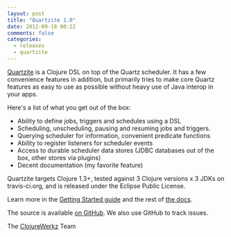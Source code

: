 ```yaml
---
layout: post
title: "Quartzite 1.0"
date: 2012-09-18 00:22
comments: false
categories:
  - releases
  - quartzite
---
```


[Quartzite](http://clojurequartz.info) is a Clojure DSL on top of the Quartz scheduler. It has a few convenience features
in addition, but primarily tries to make core Quartz features as easy to use as possible without heavy use of Java interop in your apps.

Here's a list of what you get out of the box:

 * Ability to define jobs, triggers and schedules using a DSL
 * Scheduling, unscheduling, pausing and resuming jobs and triggers.
 * Querying scheduler for information, convenient predicate functions
 * Ability to register listeners for scheduler events
 * Access to durable scheduler data stores (JDBC databases out of the box, other stores via plugins)
 * Decent documentation (my favorite feature)


Quartzite targets Clojure 1.3+, tested against 3 Clojure versions x 3 JDKs on travis-ci.org, and is released under the Eclipse Public License.

Learn more in the [Getting Started guide](http://clojurequartz.info/articles/getting_started.html) and the rest of [the docs](http://clojurequartz.info/).

The source is available [on GitHub](http://github.com/michaelklishin/quartzite). We also use GitHub to track issues.


The [ClojureWerkz](http://clojurewerkz.org) Team
